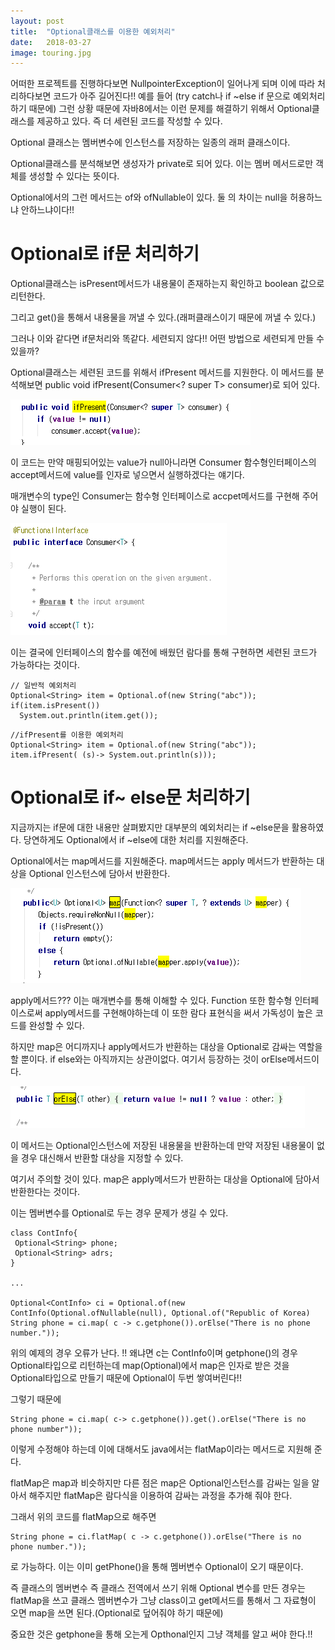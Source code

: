 ```yaml
---
layout: post
title:  "Optional클래스를 이용한 예외처리"
date:   2018-03-27
image: touring.jpg
---
```


<p class="intro"><span class="dropcap">어</span>떠한 프로젝트를 진행하다보면 NullpointerException이 일어나게 되며 이에 따라 처리하다보면 코드가 아주 길어진다!!
예를 들어 (try catch나 if ~else if 문으로 예외처리 하기 때문에) 그런 상황 때문에 자바8에서는 이런 문제를 해결하기 위해서 Optional클래스를 제공하고 있다.
즉 더 세련된 코드를 작성할 수 있다.</p>

Optional 클래스는 멤버변수에 인스턴스를 저장하는 일종의 래퍼 클래스이다.

Optional클래스를 분석해보면 생성자가 private로 되어 있다. 이는 멤버 메서드로만 객체를 생성할 수 있다는 뜻이다.

Optional에서의 그런 메서드는 of와 ofNullable이 있다. 둘 의 차이는 null을 허용하느냐 안하느냐이다!!

# Optional로 if문 처리하기

Optional클래스는 isPresent메서드가 내용물이 존재하는지 확인하고 boolean 값으로 리턴한다.

그리고 get()을 통해서 내용물을 꺼낼 수 있다.(래퍼클래스이기 때문에 꺼낼 수 있다.)  

그러나 이와 같다면 if문처리와 똑같다. 세련되지 않다!! 어떤 방법으로 세련되게 만들 수 있을까?

Optional클래스는 세련된 코드를 위해서 ifPresent 메서드를 지원한다. 이 메서드를 분석해보면 public void ifPresent(Consumer<? super T> consumer)로 되어 있다.  


![ifPresent메서드](/assets/img/ifPresent.png)


이 코드는 만약 매핑되어있는 value가 null아니라면 Consumer 함수형인터페이스의 accept메서드에 value를 인자로 넣으면서 실행하겠다는 얘기다.


매개변수의 type인 Consumer는 함수형 인터페이스로 accpet메서드를 구현해 주어야 실행이 된다.

![Consumer인터페이스](/assets/img/Consumer.png)


이는 결국에 인터페이스의 함수를 예전에 배웠던 람다를 통해 구현하면 세련된 코드가 가능하다는 것이다.

~~~
// 일반적 예외처리
Optional<String> item = Optional.of(new String("abc"));
if(item.isPresent())
  System.out.println(item.get());
~~~


~~~
//ifPresent를 이용한 예외처리
Optional<String> item = Optional.of(new String("abc"));
item.ifPresent( (s)-> System.out.println(s)));
~~~


# Optional로 if~ else문 처리하기


지금까지는 if문에 대한 내용만 살펴봤지만 대부분의 예외처리는 if ~else문을 활용하였다.
당연하게도 Optional에서 if ~else에 대한 처리를 지원해준다.


Optional에서는 map메서드를 지원해준다. map메서드는 apply 메서드가 반환하는 대상을 Optional 인스턴스에 담아서 반환한다.  


![map메서드](/assets/img/map.png)



apply메서드???  이는 매개변수를 통해 이해할 수 있다. Function 또한 함수형 인터페이스로써 apply메서드를 구현해야하는데 이 또한 람다 표현식을 써서 가독성이 높은 코드를 완성할 수 있다.


하지만 map은 어디까지나 apply메서드가 반환하는 대상을 Optional로 감싸는 역할을 할 뿐이다. if else와는 아직까지는 상관이없다. 여기서 등장하는 것이 orElse메서드이다.


![orElse메서드](/assets/img/orElse.png)


이 메서드는 Optional인스턴스에 저장된 내용물을 반환하는데 만약 저장된 내용물이 없을 경우 대신해서 반환할 대상을 지정할 수 있다.


여기서 주의할 것이 있다. map은 apply메서드가 반환하는 대상을 Optional에 담아서 반환한다는 것이다.


이는 멤버변수를 Optional로 두는 경우 문제가 생길 수 있다.


~~~
class ContInfo{
 Optional<String> phone;
 Optional<String> adrs;
}

...

Optional<ContInfo> ci = Optional.of(new ContInfo(Optional.ofNullable(null), Optional.of("Republic of Korea)
String phone = ci.map( c -> c.getphone()).orElse("There is no phone number."));

~~~


위의 예제의 경우 오류가 난다. !! 왜냐면 c는 ContInfo이며 getphone()의 경우 Optional타입으로 리턴하는데  map(Optional)에서 map은 인자로 받은 것을 Optional타입으로 만들기 때문에 Optional이 두번 쌓여버린다!!

그렇기 때문에

~~~
String phone = ci.map( c-> c.getphone()).get().orElse("There is no phone number"));
~~~

이렇게 수정해야 하는데 이에 대해서도 java에서는 flatMap이라는 메서드로 지원해 준다.

flatMap은 map과 비슷하지만 다른 점은 map은 Optional인스턴스를 감싸는 일을 알아서 해주지만 flatMap은 람다식을 이용하여 감싸는 과정을 추가해 줘야 한다.


그래서 위의 코드를 flatMap으로 해주면


~~~
String phone = ci.flatMap( c -> c.getphone()).orElse("There is no phone number."));
~~~


로 가능하다. 이는 이미 getPhone()을 통해 멤버변수 Optional이 오기 때문이다.


즉 클래스의 멤버변수 즉 클래스 전역에서 쓰기 위해 Optional 변수를 만든 경우는 flatMap을 쓰고 클래스 멤버변수가 그냥 class이고 get메서드를 통해서 그 자료형이 오면 map을 쓰면 된다.(Optional로 덮어줘야 하기 때문에)  


중요한 것은 getphone을 통해 오는게 Opthonal인지 그냥 객체를 알고 써야 한다.!!
